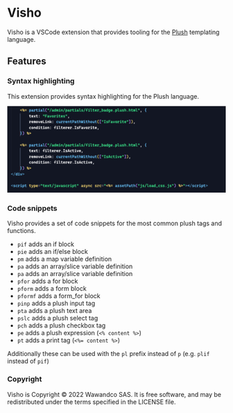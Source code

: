 # Visho

Visho is a VSCode extension that provides tooling for the [Plush](https://github.com/gobuffalo/plush) templating language. 

## Features

### Syntax highlighting
This extension provides syntax highlighting for the Plush language.

![Preview](https://raw.githubusercontent.com/wawandco/visho/main/assets/syntax-highlight.png)
### Code snippets

Visho provides a set of code snippets for the most common plush tags and functions.

- `pif` adds an if block
- `pie` adds an if/else block
- `pm` adds a map variable definition
- `pa` adds an array/slice variable definition
- `pa` adds an array/slice variable definition
- `pfor` adds a for block
- `pform` adds a form block
- `pformf` adds a form_for block 
- `pinp` adds a plush input tag
- `pta` adds a plush text area
- `pslc` adds a plush select tag
- `pch` adds a plush checkbox tag
- `pe` adds a plush expression (`<% content %>`)
- `pt` adds a print tag (`<%= content %>`)

Additionally these can be used with the `pl` prefix instead of `p` (e.g. `plif` instead of `pif`)

### Copyright

Visho is Copyright © 2022 Wawandco SAS. It is free software, and may be redistributed under the terms specified in the LICENSE file.